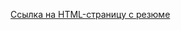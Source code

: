 [Ссылка на HTML-страницу с резюме](https://kayukovzakhar.github.io/PRUE_semester_5_web_programming/resume.html)
